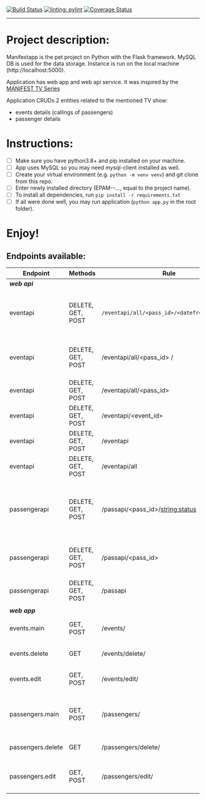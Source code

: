 [![Build Status](https://app.travis-ci.com/VovaMazur/EPAM---python-online-project.svg?branch=master)](https://app.travis-ci.com/VovaMazur/EPAM---python-online-project)
[![linting: pylint](https://img.shields.io/badge/linting-pylint-yellowgreen)](https://github.com/PyCQA/pylint)
[![Coverage Status](https://coveralls.io/repos/github/VovaMazur/EPAM---python-online-project/badge.svg?branch=master)](https://coveralls.io/github/VovaMazur/EPAM---python-online-project?branch=master)
***

# Project description:

Manifestapp is the pet project on Python with the Flask framework. MySQL DB is used for the data storage.
Instance is run on the local machine (http://localhost:5000).

Application has web app and web api service. It was inspired by the [MANIFEST TV Series](https://en.wikipedia.org/wiki/Manifest_(TV_series))

Application CRUDs 2 entities related to the mentioned TV show:
- events details (callings of passengers)
- passenger details


# Instructions:

- [ ] Make sure you have python3.8+ and pip installed on your machine.
- [ ] App uses MySQL so you may need mysql-client installed as well.
- [ ] Create your virtual environment (e.g. `python -m venv venv`) and git clone from this repo.
- [ ] Enter newly installed directory (EPAM--..., equal to the project name).
- [ ] To install all dependencies, run `pip install -r requirements.txt`
- [ ] If all were done well, you may run application (`python app.py` in the root folder).

# Enjoy!


## Endpoints available:

|Endpoint|Methods|Rule|Description|
| --- | --- | --- | --- |
|***web api***|  |  |  |
|eventapi|DELETE, GET, POST|`/eventapi/all/<pass_id>/<datefrom>/<dateto>`|access all events by pass_id between datefrom and dateto|
|eventapi|DELETE, GET, POST|/eventapi/all/<pass_id> /<datefrom>|access all events by pass_id starting from datefrom|
|eventapi|DELETE, GET, POST|/eventapi/all/<pass_id>|access all events by pass_id|
|eventapi|DELETE, GET, POST|/eventapi/<event_id>|access event with event_id|
|eventapi|DELETE, GET, POST|/eventapi|access all events in the database|
|eventapi|DELETE, GET, POST|/eventapi/all|access all events in the database|
| | | | |
|passengerapi|DELETE, GET, POST|/passapi/<pass_id>/<string:status>|access passenger data with passenger_id (can be 'all') and having status|
|passengerapi|DELETE, GET, POST|/passapi/<pass_id>|access passenger data with passenger_id (can be 'all')| 
|passengerapi|DELETE, GET, POST|/passapi|access all passengers data|
| | | | |
|***web app***|  |  |  |
|events.main|GET, POST|/events/|events list, main screen for events|
|events.delete|GET|/events/delete/<item>|delete selected event|
|events.edit|GET, POST|/events/edit/<item>|update & create an event data|
| | | | |
|passengers.main|GET, POST|/passengers/|passengers list, main screen for passengers data|
|passengers.delete|GET|/passengers/delete/<item>|delete selected passenger|
|passengers.edit|GET, POST|/passengers/edit/<item>|update & create an passenger data|